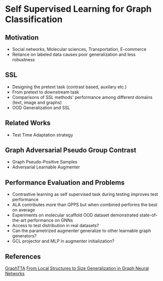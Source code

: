 # Self Supervised Learning for Graph Classification

## Motivation

* Social networks, Molecular sciences, Transportation, E-commerce
* Reliance on labeled data causes poor generalization and less robustness

## SSL

* Designing the pretext task (contrast based, auxilary etc.)
* From pretext to downstream task
* Comparisons of SSL methods' performance among different domains (text, image and graphs)
* OOD Generalization and SSL

## Related Works

* Test Time Adaptation strategy

## Graph Adversarial Pseudo Group Contrast

* Graph Pseudo-Positive Samples
* Adversarial Learnable Augmenter

## Performance Evaluation and Problems

* Contrastive learning as self supervised task during testing improves test performance
* ALA contributes more than GPPS but when combined performs the best on average
* Experiments on molecular scaffold OOD dataset demonstrated state-of-the-art performance on GNNs
* Access to test distribution in real datasets?
* Can the parametrized augmenter generalize to other learnable graph generators?
* GCL projector and MLP in augmenter initialization?

## References
[GraphTTA](https://arxiv.org/abs/2208.09126 "Test Time Adaptation on Graph Neural Networks")
[From Local Structures to Size Generalization in Graph Neural Networks](https://arxiv.org/abs/2010.08853)
